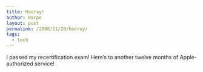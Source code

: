 ```yaml
---
title: Hooray!
author: Harpo
layout: post
permalink: /2008/11/20/hooray/
tags:
  - tech
---
```

I passed my recertification exam! Here&#8217;s to another twelve months of Apple-authorized service!